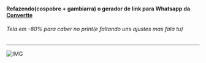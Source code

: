 <h4> Refazendo(cospobre + gambiarra) o gerador de link para Whatsapp da <a href="convertte.com.br" target="_blank">Convertte</a>
<h6>Tela em -80% para caber no print(e faltando uns ajustes mas fala tu)</h6>
<hr>

![IMG](https://github.com/Tarmiel/PJ_web/blob/master/WordPress/5.Cospobre_convertteWhatsapp/aleatorio1.png)
